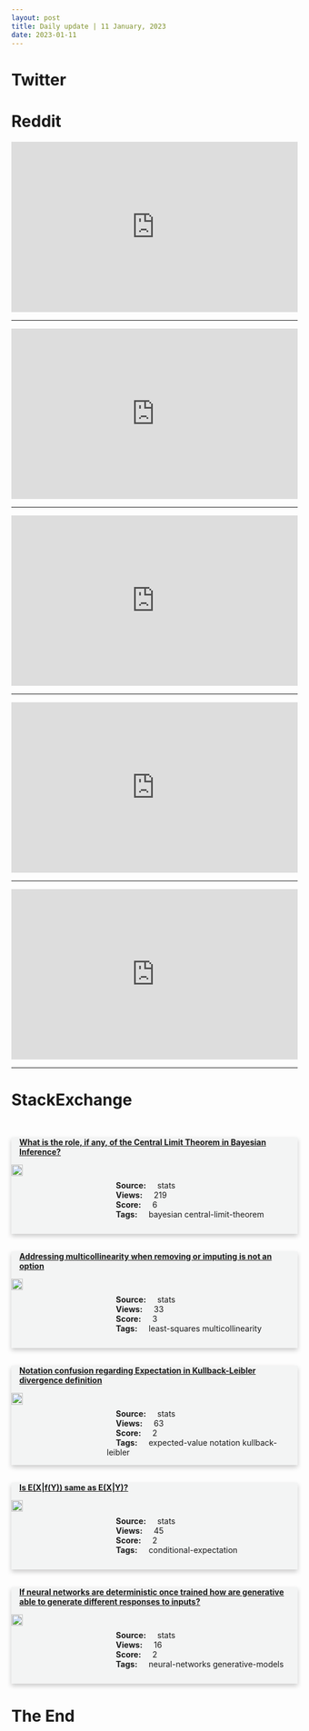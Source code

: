 ```yaml
---
layout: post
title: Daily update | 11 January, 2023
date: 2023-01-11
---
```


<script async src="https://platform.twitter.com/widgets.js" charset="utf-8"></script>


<script src='https://storage.ko-fi.com/cdn/scripts/overlay-widget.js'></script>
<script>
  kofiWidgetOverlay.draw('themldojo', {
    'type': 'floating-chat',
    'floating-chat.donateButton.text': 'Support me',
    'floating-chat.donateButton.background-color': '#f45d22',
    'floating-chat.donateButton.text-color': '#fff'
  });
</script>

# Twitter 

<blockquote class="twitter-tweet"><a href="https://twitter.com/Baidu_Inc/status/1612724890821611521"></a></blockquote>

<blockquote class="twitter-tweet"><a href="https://twitter.com/GoodSmile_US/status/1612652966531457029"></a></blockquote>

<blockquote class="twitter-tweet"><a href="https://twitter.com/KirkDBorne/status/1612649510072717312"></a></blockquote>

<blockquote class="twitter-tweet"><a href="https://twitter.com/omarsar0/status/1612640340799889409"></a></blockquote>

<blockquote class="twitter-tweet"><a href="https://twitter.com/ishafoundation/status/1612710627839184896"></a></blockquote>

<blockquote class="twitter-tweet"><a href="https://twitter.com/DeepMind/status/1612816042442514434"></a></blockquote>

<blockquote class="twitter-tweet"><a href="https://twitter.com/TensorFlow/status/1612857981858709506"></a></blockquote>

<blockquote class="twitter-tweet"><a href="https://twitter.com/stanfordnlp/status/1612736315304329216"></a></blockquote>

<blockquote class="twitter-tweet"><a href="https://twitter.com/stanfordnlp/status/1612719487014371329"></a></blockquote>

<blockquote class="twitter-tweet"><a href="https://twitter.com/DeepLearningAI_/status/1612841698165391360"></a></blockquote>

# Reddit 

<iframe id="reddit-embed" src="https://www.redditmedia.com/r/MachineLearning/comments/1088q5t/d_found_very_similar_paper_to_my_submitted_paper?ref_source=embed&amp;ref=share&amp;embed=true" sandbox="allow-scripts allow-same-origin allow-popups" style="border: none;" height="300" width="100%" scrolling="yes"></iframe>
<hr style="width:100%;text-align:left;margin-left:0">
<iframe id="reddit-embed" src="https://www.redditmedia.com/r/datascience/comments/108boxq/after_having_spent_10_years_in_data_science?ref_source=embed&amp;ref=share&amp;embed=true" sandbox="allow-scripts allow-same-origin allow-popups" style="border: none;" height="300" width="100%" scrolling="yes"></iframe>
<hr style="width:100%;text-align:left;margin-left:0">
<iframe id="reddit-embed" src="https://www.redditmedia.com/r/MachineLearning/comments/107z8z1/r_classcontinuous_conditional_generative_nerual?ref_source=embed&amp;ref=share&amp;embed=true" sandbox="allow-scripts allow-same-origin allow-popups" style="border: none;" height="300" width="100%" scrolling="yes"></iframe>
<hr style="width:100%;text-align:left;margin-left:0">
<iframe id="reddit-embed" src="https://www.redditmedia.com/r/MachineLearning/comments/1088rnw/n_microsoft_considers_10_billion_investment_in?ref_source=embed&amp;ref=share&amp;embed=true" sandbox="allow-scripts allow-same-origin allow-popups" style="border: none;" height="300" width="100%" scrolling="yes"></iframe>
<hr style="width:100%;text-align:left;margin-left:0">
<iframe id="reddit-embed" src="https://www.redditmedia.com/r/datascience/comments/10820c5/altering_job_title_on_resume_to_something_more?ref_source=embed&amp;ref=share&amp;embed=true" sandbox="allow-scripts allow-same-origin allow-popups" style="border: none;" height="300" width="100%" scrolling="yes"></iframe>
<hr style="width:100%;text-align:left;margin-left:0">

<style>
.card {
box-shadow: 0 4px 8px 0 rgba(0,0,0,0.2);
transition: 0.3s;
width: 100%;
background-color: #F3F4F4;
}
p{
    margin-left:  3em;
    padding-top: 1em;
}
.part2{
    display: grid;
    grid-template-columns: 1fr 3fr;
}
h4{
    margin: 1em;
}

.card:hover {
box-shadow: 0 8px 16px 0 rgba(0,0,0,0.2);
}
b {
padding: 2px 16px;
}
</style>
  
# StackExchange 


  <br>
  <div class="card">
  <h4><a href='https://stats.stackexchange.com/questions/601465/what-is-the-role-if-any-of-the-central-limit-theorem-in-bayesian-inference'>What is the role, if any, of the Central Limit Theorem in Bayesian Inference?</a></h4> 
  <div class="part2">
      <img src="https://cdn.sstatic.net/Sites/stats/Img/apple-touch-icon@2.png?v=344f57aa10cc" alt="Img missing!" style="width:40%">
      <p><b>Source:</b> stats<br><b>Views:</b> 219<br><b>Score:</b> 6<br><b>Tags:</b> <span class="badge badge-dark">bayesian</span> <span class="badge badge-dark">central-limit-theorem</span></p> 
  </div>
  </div>
      
  <br>
  <div class="card">
  <h4><a href='https://stats.stackexchange.com/questions/601458/addressing-multicollinearity-when-removing-or-imputing-is-not-an-option'>Addressing multicollinearity when removing or imputing is not an option</a></h4> 
  <div class="part2">
      <img src="https://cdn.sstatic.net/Sites/stats/Img/apple-touch-icon@2.png?v=344f57aa10cc" alt="Img missing!" style="width:40%">
      <p><b>Source:</b> stats<br><b>Views:</b> 33<br><b>Score:</b> 3<br><b>Tags:</b> <span class="badge badge-dark">least-squares</span> <span class="badge badge-dark">multicollinearity</span></p> 
  </div>
  </div>
      
  <br>
  <div class="card">
  <h4><a href='https://stats.stackexchange.com/questions/601462/notation-confusion-regarding-expectation-in-kullback-leibler-divergence-definiti'>Notation confusion regarding Expectation in Kullback-Leibler divergence definition</a></h4> 
  <div class="part2">
      <img src="https://cdn.sstatic.net/Sites/stats/Img/apple-touch-icon@2.png?v=344f57aa10cc" alt="Img missing!" style="width:40%">
      <p><b>Source:</b> stats<br><b>Views:</b> 63<br><b>Score:</b> 2<br><b>Tags:</b> <span class="badge badge-dark">expected-value</span> <span class="badge badge-dark">notation</span> <span class="badge badge-dark">kullback-leibler</span></p> 
  </div>
  </div>
      
  <br>
  <div class="card">
  <h4><a href='https://stats.stackexchange.com/questions/601485/is-exfy-same-as-exy'>Is E(X|f(Y)) same as E(X|Y)?</a></h4> 
  <div class="part2">
      <img src="https://cdn.sstatic.net/Sites/stats/Img/apple-touch-icon@2.png?v=344f57aa10cc" alt="Img missing!" style="width:40%">
      <p><b>Source:</b> stats<br><b>Views:</b> 45<br><b>Score:</b> 2<br><b>Tags:</b> <span class="badge badge-dark">conditional-expectation</span></p> 
  </div>
  </div>
      
  <br>
  <div class="card">
  <h4><a href='https://stats.stackexchange.com/questions/601532/if-neural-networks-are-deterministic-once-trained-how-are-generative-able-to-gen'>If neural networks are deterministic once trained how are generative able to generate different responses to inputs?</a></h4> 
  <div class="part2">
      <img src="https://cdn.sstatic.net/Sites/stats/Img/apple-touch-icon@2.png?v=344f57aa10cc" alt="Img missing!" style="width:40%">
      <p><b>Source:</b> stats<br><b>Views:</b> 16<br><b>Score:</b> 2<br><b>Tags:</b> <span class="badge badge-dark">neural-networks</span> <span class="badge badge-dark">generative-models</span></p> 
  </div>
  </div>
      
# The End
